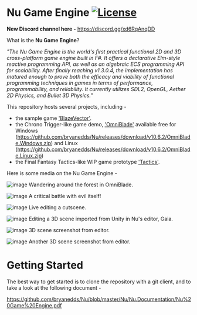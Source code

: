 Nu Game Engine [![License](https://img.shields.io/badge/license-MIT-blue.svg)](https://github.com/bryanedds/Nu/blob/master/License.md)
=

**New Discord channel here -**
https://discord.gg/xd6RqAnqDD

What is the **Nu Game Engine**?

*"The Nu Game Engine is the world's first practical functional 2D and 3D cross-platform game engine built in F#. It offers a declarative Elm-style reactive programming API, as well as an algebraic ECS programming API for scalability. After finally reaching v1.3.0.4, the implementation has matured enough to prove both the efficacy and viability of functional programming techniques in games in terms of performance, programmability, and reliability. It currently utilizes SDL2, OpenGL, Aether 2D Physics, and Bullet 3D Physics."*

This repository hosts several projects, including -

- the sample game ['BlazeVector'](https://github.com/bryanedds/Nu/tree/master/Projects/BlazeVector).
- the Chrono Trigger-like game demo, ['OmniBlade'](https://github.com/bryanedds/Nu/tree/master/Projects/OmniBlade) available free for Windows (https://github.com/bryanedds/Nu/releases/download/v10.6.2/OmniBlade.Windows.zip) and Linux (https://github.com/bryanedds/Nu/releases/download/v10.6.2/OmniBlade.Linux.zip)
- the Final Fantasy Tactics-like WIP game prototype ['Tactics'](https://github.com/bryanedds/Nu/tree/master/Projects/Tactics).

Here is some media on the Nu Game Engine -

![image](https://user-images.githubusercontent.com/1625560/209454635-b55ecb09-bbb9-4d71-9bd8-fa715c51cd4c.png)
Wandering around the forest in OmniBlade.

![image](https://user-images.githubusercontent.com/1625560/209454643-7142731e-ede7-48d3-8a97-d691fd9263e7.png)
A critical battle with evil itself!

![image](https://user-images.githubusercontent.com/1625560/212570637-69cfd2c9-3b61-4d7a-82ce-933582f130e5.png)
Live editing a cutscene.

![image](https://user-images.githubusercontent.com/1625560/230993984-9a75cd59-93b6-4b78-b8ef-3c9607407b4a.png)
Editing a 3D scene imported from Unity in Nu's editor, Gaia.

![image](https://user-images.githubusercontent.com/1625560/231017431-c5e7a4df-f5a4-4a5e-b235-93e1e3f64ebf.png)
3D scene screenshot from editor.

![image](https://user-images.githubusercontent.com/1625560/231017789-e2f37aca-4b77-4c32-81b2-11c7edc0ecd8.png)
Another 3D scene screenshot from editor.

Getting Started
===============

The best way to get started is to clone the repository with a git client, and to take a look at the following document -

https://github.com/bryanedds/Nu/blob/master/Nu/Nu.Documentation/Nu%20Game%20Engine.pdf
